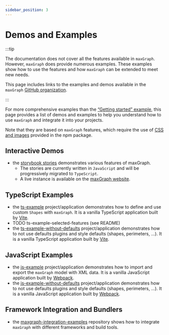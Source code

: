 ```yaml
---
sidebar_position: 3
---
```


# Demos and Examples
[//]: # (extract of <rootdir>/README.md)


:::tip

The documentation does not cover all the features available in `maxGraph`. However, `maxGraph` does provide numerous examples. These examples show how to use the features and how `maxGraph` can be extended to meet new needs.

This page includes links to the examples and demos available in the `maxGraph` [GitHub organization](https://github.com/maxGraph).

:::

For more comprehensive examples than the [“Getting started” example](./getting-started.mdx), this page provides a list of demos and examples to help you understand how to use `maxGraph` and integrate it into your projects.

Note that they are based on `maxGraph` features, which require the use of [CSS and images](./usage/css-and-images.md) provided in the npm package.


## Interactive Demos
- the [storybook stories](https://github.com/maxGraph/maxGraph/tree/main/packages/html/stories) demonstrates various features of maxGraph.
  - The stories are currently written in `JavaScript` and will be progressively migrated to `TypeScript`.
  - A live instance is available on the [maxGraph website](https://maxgraph.github.io/maxGraph/demo).

## TypeScript Examples
- the [ts-example](https://github.com/maxGraph/maxGraph/tree/main/packages/ts-example) project/application demonstrates how to define and use custom `Shapes` with `maxGraph`. It is a vanilla TypeScript application built by [Vite](https://vitejs.dev/).
- TODO ts-example-selected-features (see README)
- the [ts-example-without-defaults](https://github.com/maxGraph/maxGraph/tree/main/packages/ts-example-without-defaults) project/application demonstrates how to not use defaults plugins and style defaults (shapes, perimeters, ...). It is a vanilla TypeScript application built by [Vite](https://vitejs.dev/).

## JavaScript Examples
- the [js-example](https://github.com/maxGraph/maxGraph/tree/main/packages/js-example) project/application demonstrates how to import and export the `maxGraph` model with XML data. It is a vanilla JavaScript application built by [Webpack](https://webpack.js.org/).
- the [js-example-without-defaults](https://github.com/maxGraph/maxGraph/tree/main/packages/js-example-without-defaults) project/application demonstrates how to not use defaults plugins and style defaults (shapes, perimeters, ...). It is a vanilla JavaScript application built by [Webpack](https://webpack.js.org/).

## Framework Integration and Bundlers
- the [maxgraph-integration-examples](https://github.com/maxGraph/maxgraph-integration-examples) repository shows how to integrate `maxGraph` with different frameworks and build tools.

[//]: # (END OF 'extract of <rootdir>/README.md')
